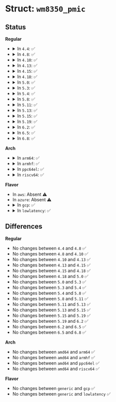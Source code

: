# Struct: <code>wm8350_pmic</code>

## Status
<b>Regular</b>
<ul>
<li>
<details>
<summary>In <code>4.4</code>: ✅</summary>

```c
struct wm8350_pmic {
    int max_dcdc;
    int max_isink;
    int isink_A_dcdc;
    int isink_B_dcdc;
    u16 dcdc1_hib_mode;
    u16 dcdc3_hib_mode;
    u16 dcdc4_hib_mode;
    u16 dcdc6_hib_mode;
    struct platform_device * pdev[12];
    struct wm8350_led led[2];
};
```
</details>
</li>
<li>
<details>
<summary>In <code>4.8</code>: ✅</summary>

```c
struct wm8350_pmic {
    int max_dcdc;
    int max_isink;
    int isink_A_dcdc;
    int isink_B_dcdc;
    u16 dcdc1_hib_mode;
    u16 dcdc3_hib_mode;
    u16 dcdc4_hib_mode;
    u16 dcdc6_hib_mode;
    struct platform_device * pdev[12];
    struct wm8350_led led[2];
};
```
</details>
</li>
<li>
<details>
<summary>In <code>4.10</code>: ✅</summary>

```c
struct wm8350_pmic {
    int max_dcdc;
    int max_isink;
    int isink_A_dcdc;
    int isink_B_dcdc;
    u16 dcdc1_hib_mode;
    u16 dcdc3_hib_mode;
    u16 dcdc4_hib_mode;
    u16 dcdc6_hib_mode;
    struct platform_device * pdev[12];
    struct wm8350_led led[2];
};
```
</details>
</li>
<li>
<details>
<summary>In <code>4.13</code>: ✅</summary>

```c
struct wm8350_pmic {
    int max_dcdc;
    int max_isink;
    int isink_A_dcdc;
    int isink_B_dcdc;
    u16 dcdc1_hib_mode;
    u16 dcdc3_hib_mode;
    u16 dcdc4_hib_mode;
    u16 dcdc6_hib_mode;
    struct platform_device * pdev[12];
    struct wm8350_led led[2];
};
```
</details>
</li>
<li>
<details>
<summary>In <code>4.15</code>: ✅</summary>

```c
struct wm8350_pmic {
    int max_dcdc;
    int max_isink;
    int isink_A_dcdc;
    int isink_B_dcdc;
    u16 dcdc1_hib_mode;
    u16 dcdc3_hib_mode;
    u16 dcdc4_hib_mode;
    u16 dcdc6_hib_mode;
    struct platform_device * pdev[12];
    struct wm8350_led led[2];
};
```
</details>
</li>
<li>
<details>
<summary>In <code>4.18</code>: ✅</summary>

```c
struct wm8350_pmic {
    int max_dcdc;
    int max_isink;
    int isink_A_dcdc;
    int isink_B_dcdc;
    u16 dcdc1_hib_mode;
    u16 dcdc3_hib_mode;
    u16 dcdc4_hib_mode;
    u16 dcdc6_hib_mode;
    struct platform_device * pdev[12];
    struct wm8350_led led[2];
};
```
</details>
</li>
<li>
<details>
<summary>In <code>5.0</code>: ✅</summary>

```c
struct wm8350_pmic {
    int max_dcdc;
    int max_isink;
    int isink_A_dcdc;
    int isink_B_dcdc;
    u16 dcdc1_hib_mode;
    u16 dcdc3_hib_mode;
    u16 dcdc4_hib_mode;
    u16 dcdc6_hib_mode;
    struct platform_device * pdev[12];
    struct wm8350_led led[2];
};
```
</details>
</li>
<li>
<details>
<summary>In <code>5.3</code>: ✅</summary>

```c
struct wm8350_pmic {
    int max_dcdc;
    int max_isink;
    int isink_A_dcdc;
    int isink_B_dcdc;
    u16 dcdc1_hib_mode;
    u16 dcdc3_hib_mode;
    u16 dcdc4_hib_mode;
    u16 dcdc6_hib_mode;
    struct platform_device * pdev[12];
    struct wm8350_led led[2];
};
```
</details>
</li>
<li>
<details>
<summary>In <code>5.4</code>: ✅</summary>

```c
struct wm8350_pmic {
    int max_dcdc;
    int max_isink;
    int isink_A_dcdc;
    int isink_B_dcdc;
    u16 dcdc1_hib_mode;
    u16 dcdc3_hib_mode;
    u16 dcdc4_hib_mode;
    u16 dcdc6_hib_mode;
    struct platform_device * pdev[12];
    struct wm8350_led led[2];
};
```
</details>
</li>
<li>
<details>
<summary>In <code>5.8</code>: ✅</summary>

```c
struct wm8350_pmic {
    int max_dcdc;
    int max_isink;
    int isink_A_dcdc;
    int isink_B_dcdc;
    u16 dcdc1_hib_mode;
    u16 dcdc3_hib_mode;
    u16 dcdc4_hib_mode;
    u16 dcdc6_hib_mode;
    struct platform_device * pdev[12];
    struct wm8350_led led[2];
};
```
</details>
</li>
<li>
<details>
<summary>In <code>5.11</code>: ✅</summary>

```c
struct wm8350_pmic {
    int max_dcdc;
    int max_isink;
    int isink_A_dcdc;
    int isink_B_dcdc;
    u16 dcdc1_hib_mode;
    u16 dcdc3_hib_mode;
    u16 dcdc4_hib_mode;
    u16 dcdc6_hib_mode;
    struct platform_device * pdev[12];
    struct wm8350_led led[2];
};
```
</details>
</li>
<li>
<details>
<summary>In <code>5.13</code>: ✅</summary>

```c
struct wm8350_pmic {
    int max_dcdc;
    int max_isink;
    int isink_A_dcdc;
    int isink_B_dcdc;
    u16 dcdc1_hib_mode;
    u16 dcdc3_hib_mode;
    u16 dcdc4_hib_mode;
    u16 dcdc6_hib_mode;
    struct platform_device * pdev[12];
    struct wm8350_led led[2];
};
```
</details>
</li>
<li>
<details>
<summary>In <code>5.15</code>: ✅</summary>

```c
struct wm8350_pmic {
    int max_dcdc;
    int max_isink;
    int isink_A_dcdc;
    int isink_B_dcdc;
    u16 dcdc1_hib_mode;
    u16 dcdc3_hib_mode;
    u16 dcdc4_hib_mode;
    u16 dcdc6_hib_mode;
    struct platform_device * pdev[12];
    struct wm8350_led led[2];
};
```
</details>
</li>
<li>
<details>
<summary>In <code>5.19</code>: ✅</summary>

```c
struct wm8350_pmic {
    int max_dcdc;
    int max_isink;
    int isink_A_dcdc;
    int isink_B_dcdc;
    u16 dcdc1_hib_mode;
    u16 dcdc3_hib_mode;
    u16 dcdc4_hib_mode;
    u16 dcdc6_hib_mode;
    struct platform_device * pdev[12];
    struct wm8350_led led[2];
};
```
</details>
</li>
<li>
<details>
<summary>In <code>6.2</code>: ✅</summary>

```c
struct wm8350_pmic {
    int max_dcdc;
    int max_isink;
    int isink_A_dcdc;
    int isink_B_dcdc;
    u16 dcdc1_hib_mode;
    u16 dcdc3_hib_mode;
    u16 dcdc4_hib_mode;
    u16 dcdc6_hib_mode;
    struct platform_device * pdev[12];
    struct wm8350_led led[2];
};
```
</details>
</li>
<li>
<details>
<summary>In <code>6.5</code>: ✅</summary>

```c
struct wm8350_pmic {
    int max_dcdc;
    int max_isink;
    int isink_A_dcdc;
    int isink_B_dcdc;
    u16 dcdc1_hib_mode;
    u16 dcdc3_hib_mode;
    u16 dcdc4_hib_mode;
    u16 dcdc6_hib_mode;
    struct platform_device * pdev[12];
    struct wm8350_led led[2];
};
```
</details>
</li>
<li>
<details>
<summary>In <code>6.8</code>: ✅</summary>

```c
struct wm8350_pmic {
    int max_dcdc;
    int max_isink;
    int isink_A_dcdc;
    int isink_B_dcdc;
    u16 dcdc1_hib_mode;
    u16 dcdc3_hib_mode;
    u16 dcdc4_hib_mode;
    u16 dcdc6_hib_mode;
    struct platform_device * pdev[12];
    struct wm8350_led led[2];
};
```
</details>
</li>
</ul>
<b>Arch</b>
<ul>
<li>
<details>
<summary>In <code>arm64</code>: ✅</summary>

```c
struct wm8350_pmic {
    int max_dcdc;
    int max_isink;
    int isink_A_dcdc;
    int isink_B_dcdc;
    u16 dcdc1_hib_mode;
    u16 dcdc3_hib_mode;
    u16 dcdc4_hib_mode;
    u16 dcdc6_hib_mode;
    struct platform_device * pdev[12];
    struct wm8350_led led[2];
};
```
</details>
</li>
<li>
<details>
<summary>In <code>armhf</code>: ✅</summary>

```c
struct wm8350_pmic {
    int max_dcdc;
    int max_isink;
    int isink_A_dcdc;
    int isink_B_dcdc;
    u16 dcdc1_hib_mode;
    u16 dcdc3_hib_mode;
    u16 dcdc4_hib_mode;
    u16 dcdc6_hib_mode;
    struct platform_device * pdev[12];
    struct wm8350_led led[2];
};
```
</details>
</li>
<li>
<details>
<summary>In <code>ppc64el</code>: ✅</summary>

```c
struct wm8350_pmic {
    int max_dcdc;
    int max_isink;
    int isink_A_dcdc;
    int isink_B_dcdc;
    u16 dcdc1_hib_mode;
    u16 dcdc3_hib_mode;
    u16 dcdc4_hib_mode;
    u16 dcdc6_hib_mode;
    struct platform_device * pdev[12];
    struct wm8350_led led[2];
};
```
</details>
</li>
<li>
<details>
<summary>In <code>riscv64</code>: ✅</summary>

```c
struct wm8350_pmic {
    int max_dcdc;
    int max_isink;
    int isink_A_dcdc;
    int isink_B_dcdc;
    u16 dcdc1_hib_mode;
    u16 dcdc3_hib_mode;
    u16 dcdc4_hib_mode;
    u16 dcdc6_hib_mode;
    struct platform_device * pdev[12];
    struct wm8350_led led[2];
};
```
</details>
</li>
</ul>
<b>Flavor</b>
<ul>
<li>
In <code>aws</code>: Absent ⚠️
</li>
<li>
In <code>azure</code>: Absent ⚠️
</li>
<li>
<details>
<summary>In <code>gcp</code>: ✅</summary>

```c
struct wm8350_pmic {
    int max_dcdc;
    int max_isink;
    int isink_A_dcdc;
    int isink_B_dcdc;
    u16 dcdc1_hib_mode;
    u16 dcdc3_hib_mode;
    u16 dcdc4_hib_mode;
    u16 dcdc6_hib_mode;
    struct platform_device * pdev[12];
    struct wm8350_led led[2];
};
```
</details>
</li>
<li>
<details>
<summary>In <code>lowlatency</code>: ✅</summary>

```c
struct wm8350_pmic {
    int max_dcdc;
    int max_isink;
    int isink_A_dcdc;
    int isink_B_dcdc;
    u16 dcdc1_hib_mode;
    u16 dcdc3_hib_mode;
    u16 dcdc4_hib_mode;
    u16 dcdc6_hib_mode;
    struct platform_device * pdev[12];
    struct wm8350_led led[2];
};
```
</details>
</li>
</ul>

## Differences
<b>Regular</b>
<ul>
<li>
No changes between <code>4.4</code> and <code>4.8</code> ✅
</li>
<li>
No changes between <code>4.8</code> and <code>4.10</code> ✅
</li>
<li>
No changes between <code>4.10</code> and <code>4.13</code> ✅
</li>
<li>
No changes between <code>4.13</code> and <code>4.15</code> ✅
</li>
<li>
No changes between <code>4.15</code> and <code>4.18</code> ✅
</li>
<li>
No changes between <code>4.18</code> and <code>5.0</code> ✅
</li>
<li>
No changes between <code>5.0</code> and <code>5.3</code> ✅
</li>
<li>
No changes between <code>5.3</code> and <code>5.4</code> ✅
</li>
<li>
No changes between <code>5.4</code> and <code>5.8</code> ✅
</li>
<li>
No changes between <code>5.8</code> and <code>5.11</code> ✅
</li>
<li>
No changes between <code>5.11</code> and <code>5.13</code> ✅
</li>
<li>
No changes between <code>5.13</code> and <code>5.15</code> ✅
</li>
<li>
No changes between <code>5.15</code> and <code>5.19</code> ✅
</li>
<li>
No changes between <code>5.19</code> and <code>6.2</code> ✅
</li>
<li>
No changes between <code>6.2</code> and <code>6.5</code> ✅
</li>
<li>
No changes between <code>6.5</code> and <code>6.8</code> ✅
</li>
</ul>
<b>Arch</b>
<ul>
<li>
No changes between <code>amd64</code> and <code>arm64</code> ✅
</li>
<li>
No changes between <code>amd64</code> and <code>armhf</code> ✅
</li>
<li>
No changes between <code>amd64</code> and <code>ppc64el</code> ✅
</li>
<li>
No changes between <code>amd64</code> and <code>riscv64</code> ✅
</li>
</ul>
<b>Flavor</b>
<ul>
<li>
No changes between <code>generic</code> and <code>gcp</code> ✅
</li>
<li>
No changes between <code>generic</code> and <code>lowlatency</code> ✅
</li>
</ul>
